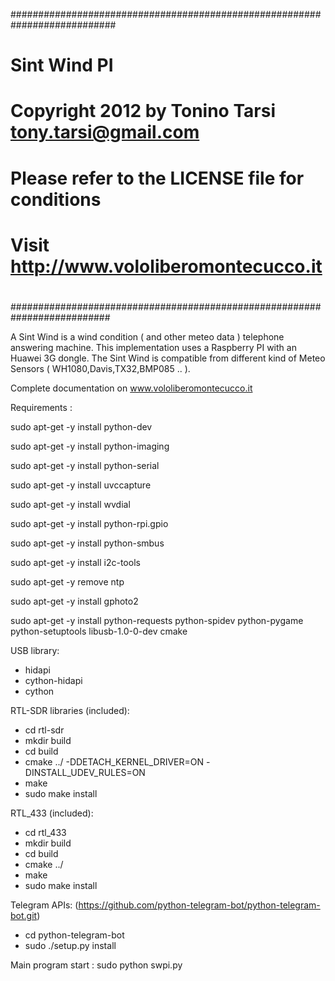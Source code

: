 ###########################################################################
# Sint Wind PI
# Copyright 2012 by Tonino Tarsi <tony.tarsi@gmail.com>
#
# Please refer to the LICENSE file for conditions
# Visit http://www.vololiberomontecucco.it
#
##########################################################################


A Sint Wind is a wind condition ( and other meteo data ) telephone answering machine. 
This implementation uses a Raspberry PI with an Huawei 3G dongle. The Sint Wind is compatible from different kind of Meteo Sensors ( WH1080,Davis,TX32,BMP085 .. ).

Complete documentation on www.vololiberomontecucco.it

Requirements :

sudo apt-get -y install python-dev

sudo apt-get -y install python-imaging

sudo apt-get -y install python-serial

sudo apt-get -y install uvccapture

sudo apt-get -y install wvdial

sudo apt-get -y install python-rpi.gpio

sudo apt-get -y install python-smbus

sudo apt-get -y install i2c-tools

sudo apt-get -y remove ntp

sudo apt-get -y install gphoto2

sudo apt-get -y install python-requests python-spidev python-pygame python-setuptools libusb-1.0-0-dev cmake

USB library:
- hidapi
- cython-hidapi
- cython

RTL-SDR libraries (included):
- cd rtl-sdr
- mkdir build
- cd build
- cmake ../  -DDETACH_KERNEL_DRIVER=ON -DINSTALL_UDEV_RULES=ON
- make
- sudo make install 
 
RTL_433 (included):
- cd rtl_433
- mkdir build
- cd build
- cmake ../
- make
- sudo make install

Telegram APIs: (https://github.com/python-telegram-bot/python-telegram-bot.git)
- cd  python-telegram-bot
- sudo ./setup.py install


Main program start : sudo python swpi.py


